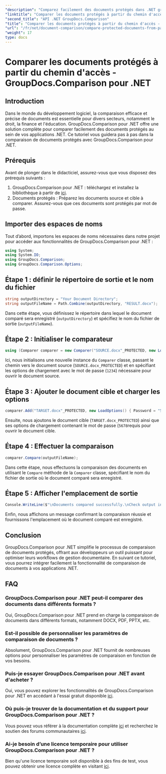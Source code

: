 ```yaml
---
"description": "Comparez facilement des documents protégés dans .NET grâce à GroupDocs.Comparison pour une intégration transparente. Optimisez votre flux de travail de gestion documentaire."
"linktitle": "Comparer les documents protégés à partir du chemin d'accès - GroupDocs.Comparison pour .NET"
"second_title": "API .NET GroupDocs.Comparison"
"title": "Comparer les documents protégés à partir du chemin d'accès - GroupDocs.Comparison pour .NET"
"url": "/fr/net/document-comparison/compare-protected-documents-from-path/"
"weight": 17
type: docs
---
```

# Comparer les documents protégés à partir du chemin d'accès - GroupDocs.Comparison pour .NET

## Introduction
Dans le monde du développement logiciel, la comparaison efficace et précise de documents est essentielle pour divers secteurs, notamment le droit, la finance et l'éducation. GroupDocs.Comparison pour .NET offre une solution complète pour comparer facilement des documents protégés au sein de vos applications .NET. Ce tutoriel vous guidera pas à pas dans la comparaison de documents protégés avec GroupDocs.Comparison pour .NET.
## Prérequis
Avant de plonger dans le didacticiel, assurez-vous que vous disposez des prérequis suivants :
1. GroupDocs.Comparison pour .NET : téléchargez et installez la bibliothèque à partir de [ici](https://releases.groupdocs.com/comparison/net/).
2. Documents protégés : Préparez les documents source et cible à comparer. Assurez-vous que ces documents sont protégés par mot de passe.

## Importer des espaces de noms
Tout d’abord, importons les espaces de noms nécessaires dans notre projet pour accéder aux fonctionnalités de GroupDocs.Comparison pour .NET :
```csharp
using System;
using System.IO;
using GroupDocs.Comparison;
using GroupDocs.Comparison.Options;
```

## Étape 1 : définir le répertoire de sortie et le nom du fichier
```csharp
string outputDirectory = "Your Document Directory";
string outputFileName = Path.Combine(outputDirectory, "RESULT.docx");
```
Dans cette étape, vous définissez le répertoire dans lequel le document comparé sera enregistré (`outputDirectory`) et spécifiez le nom du fichier de sortie (`outputFileName`).
## Étape 2 : Initialiser le comparateur
```csharp
using (Comparer comparer = new Comparer("SOURCE.docx"_PROTECTED, new LoadOptions(){ Password = "1234" }))
```
Ici, nous initialisons une nouvelle instance du `Comparer` classe, passant le chemin vers le document source (`SOURCE.docx_PROTECTED`) et en spécifiant les options de chargement avec le mot de passe (`1234`) nécessaire pour ouvrir le document source.
## Étape 3 : Ajouter le document cible et charger les options
```csharp
comparer.Add("TARGET.docx"_PROTECTED, new LoadOptions() { Password = "5678" });
```
Ensuite, nous ajoutons le document cible (`TARGET.docx_PROTECTED`) ainsi que ses options de chargement contenant le mot de passe (`5678`requis pour ouvrir le document cible.
## Étape 4 : Effectuer la comparaison
```csharp
comparer.Compare(outputFileName);
```
Dans cette étape, nous effectuons la comparaison des documents en utilisant le `Compare` méthode de la `Comparer` classe, spécifiant le nom du fichier de sortie où le document comparé sera enregistré.
## Étape 5 : Afficher l'emplacement de sortie
```csharp
Console.WriteLine($"\nDocuments compared successfully.\nCheck output in {Directory.GetCurrentDirectory()}.");
```
Enfin, nous affichons un message confirmant la comparaison réussie et fournissons l'emplacement où le document comparé est enregistré.

## Conclusion
GroupDocs.Comparison pour .NET simplifie le processus de comparaison de documents protégés, offrant aux développeurs un outil puissant pour optimiser leurs workflows de gestion documentaire. En suivant ce tutoriel, vous pourrez intégrer facilement la fonctionnalité de comparaison de documents à vos applications .NET.
## FAQ
### GroupDocs.Comparison pour .NET peut-il comparer des documents dans différents formats ?
Oui, GroupDocs.Comparison pour .NET prend en charge la comparaison de documents dans différents formats, notamment DOCX, PDF, PPTX, etc.
### Est-il possible de personnaliser les paramètres de comparaison de documents ?
Absolument, GroupDocs.Comparison pour .NET fournit de nombreuses options pour personnaliser les paramètres de comparaison en fonction de vos besoins.
### Puis-je essayer GroupDocs.Comparison pour .NET avant d'acheter ?
Oui, vous pouvez explorer les fonctionnalités de GroupDocs.Comparison pour .NET en accédant à l'essai gratuit disponible [ici](https://releases.groupdocs.com/).
### Où puis-je trouver de la documentation et du support pour GroupDocs.Comparison pour .NET ?
Vous pouvez vous référer à la documentation complète [ici](https://tutorials.groupdocs.com/comparison/net/) et recherchez le soutien des forums communautaires [ici](https://forum.groupdocs.com/c/comparison/12).
### Ai-je besoin d’une licence temporaire pour utiliser GroupDocs.Comparison pour .NET ?
Bien qu'une licence temporaire soit disponible à des fins de test, vous pouvez obtenir une licence complète en visitant [ici](https://purchase.groupdocs.com/buy).